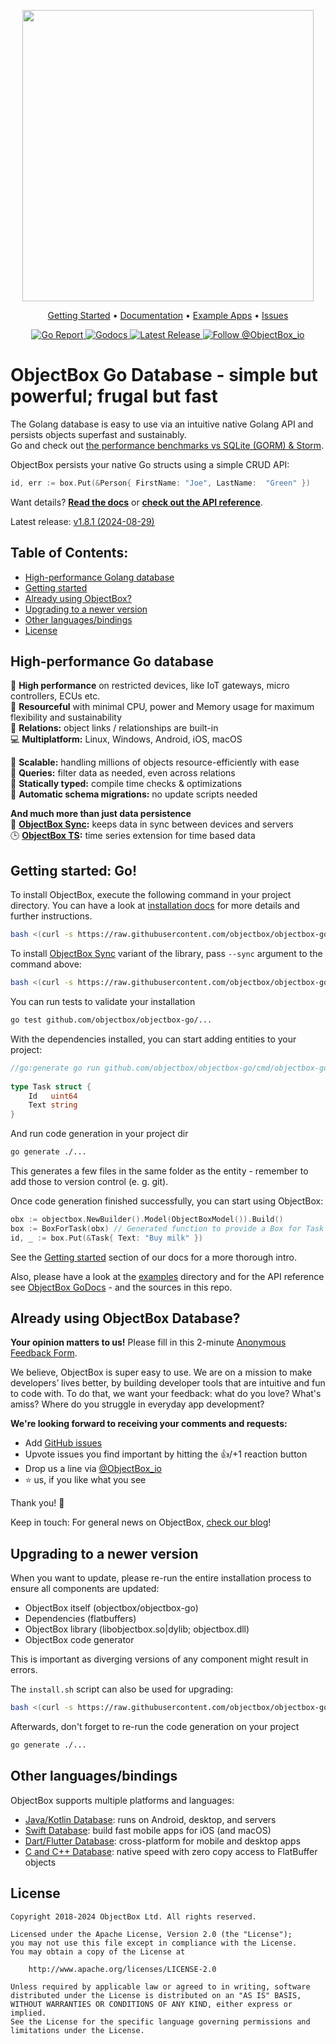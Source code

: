 <p align="center"><img width="466" src=https://user-images.githubusercontent.com/91467067/190631181-ac090b78-f917-49f2-9293-0f1efa82db18.png></p>

<p align="center">
  <a href="https://golang.objectbox.io/install">Getting Started</a> •
  <a href="https://golang.objectbox.io">Documentation</a> •
  <a href="https://github.com/objectbox/objectbox-go/tree/main/examples">Example Apps</a> •
  <a href="https://github.com/objectbox/objectbox-go/issues">Issues</a>
</p>

<p align="center">
  <a href="https://goreportcard.com/report/github.com/objectbox/objectbox-go">
    <img src="https://goreportcard.com/badge/github.com/objectbox/objectbox-go?style=flat-square" alt="Go Report">
  </a>
  <a href="https://pkg.go.dev/github.com/objectbox/objectbox-go/objectbox">
    <img src="https://img.shields.io/badge/godoc-objectbox-00b0d7?style=flat-square&logo=go" alt="Godocs">
  </a>
  <a href="https://golang.objectbox.io/#changelog">
    <img src="https://img.shields.io/github/v/release/objectbox/objectbox-go?color=17A6A6&style=flat-square" alt="Latest Release">
  </a>
  <a href="https://twitter.com/ObjectBox_io">
    <img src="https://img.shields.io/twitter/follow/objectbox_io?color=%20%2300aced&logo=twitter&style=flat-square" alt="Follow @ObjectBox_io">
  </a>
</p>

ObjectBox Go Database - simple but powerful; frugal but fast
=========================
The Golang database is easy to use via an intuitive native Golang API and persists objects superfast and sustainably.\
Go and check out [the performance benchmarks vs SQLite (GORM) & Storm](https://objectbox.io/go-1-0-release-and-performance-benchmarks/).

ObjectBox persists your native Go structs using a simple CRUD API:

```go
id, err := box.Put(&Person{ FirstName: "Joe", LastName:  "Green" })
```

Want details? **[Read the docs](https://golang.objectbox.io/)** or
**[check out the API reference](https://godoc.org/github.com/objectbox/objectbox-go/objectbox)**.

Latest release: [v1.8.1 (2024-08-29)](https://golang.objectbox.io/)

## Table of Contents:
- [High-performance Golang database](#high-performance-golang-database)
- [Getting started](#getting-started)
- [Already using ObjectBox?](#already-using-objectbox)
- [Upgrading to a newer version](#upgrading-to-a-newer-version)
- [Other languages/bindings](#other-languagesbindings)
- [License](#license)

High-performance Go database
--------------------------------
🏁 **High performance** on restricted devices, like IoT gateways, micro controllers, ECUs etc.\
💚 **Resourceful** with minimal CPU, power and Memory usage for maximum flexibility and sustainability\
🔗 **Relations:** object links / relationships are built-in\
💻 **Multiplatform:** Linux, Windows, Android, iOS, macOS

🌱 **Scalable:** handling millions of objects resource-efficiently with ease\
💐 **Queries:** filter data as needed, even across relations\
🦮 **Statically typed:** compile time checks & optimizations\
📃 **Automatic schema migrations:** no update scripts needed

**And much more than just data persistence**\
👥 **[ObjectBox Sync](https://objectbox.io/sync/):** keeps data in sync between devices and servers\
🕒 **[ObjectBox TS](https://objectbox.io/time-series-database/):** time series extension for time based data


Getting started: Go!
---------------
To install ObjectBox, execute the following command in your project directory. 
You can have a look at [installation docs](https://golang.objectbox.io/install) for more details and further instructions. 
```bash
bash <(curl -s https://raw.githubusercontent.com/objectbox/objectbox-go/main/install.sh)
```

To install [ObjectBox Sync](https://objectbox.io/sync/) variant of the library, pass `--sync` argument to the command above:

```bash
bash <(curl -s https://raw.githubusercontent.com/objectbox/objectbox-go/main/install.sh) --sync
```

You can run tests to validate your installation
```bash
go test github.com/objectbox/objectbox-go/...
```

With the dependencies installed, you can start adding entities to your project:
```go
//go:generate go run github.com/objectbox/objectbox-go/cmd/objectbox-gogen
​
type Task struct {
	Id   uint64
	Text string
}
```
And run code generation in your project dir
```bash
go generate ./...
```
This generates a few files in the same folder as the entity - remember to add those to version control (e. g. git).

Once code generation finished successfully, you can start using ObjectBox:
```go
obx := objectbox.NewBuilder().Model(ObjectBoxModel()).Build()
box := BoxForTask(obx) // Generated function to provide a Box for Task objects
id, _ := box.Put(&Task{ Text: "Buy milk" })
```

See the [Getting started](https://golang.objectbox.io/getting-started) section of our docs for a more thorough intro. 

Also, please have a look at the [examples](examples) directory and for the API reference see 
[ObjectBox GoDocs](https://godoc.org/github.com/objectbox/objectbox-go/objectbox) - and the sources in this repo. 

Already using ObjectBox Database?
---------------------------

**Your opinion matters to us!** Please fill in this 2-minute [Anonymous Feedback Form](https://forms.gle/LvVjN6jfFHuivxZX6).

We believe, ObjectBox is super easy to use. We are on a mission to make developers’ lives better, by building developer tools that are intuitive and fun to code with.
To do that, we want your feedback: what do you love? What's amiss? Where do you struggle in everyday app development?

**We're looking forward to receiving your comments and requests:**

- Add [GitHub issues](https://github.com/ObjectBox/objectbox-go/issues) 
- Upvote issues you find important by hitting the 👍/+1 reaction button
- Drop us a line via [@ObjectBox_io](https://twitter.com/ObjectBox_io/)
- ⭐ us, if you like what you see 

Thank you! 🙏

Keep in touch: For general news on ObjectBox, [check our blog](https://objectbox.io/blog)!


Upgrading to a newer version
----------------------------
When you want to update, please re-run the entire installation process to ensure all components are updated:

* ObjectBox itself (objectbox/objectbox-go)
* Dependencies (flatbuffers)
* ObjectBox library (libobjectbox.so|dylib; objectbox.dll)
* ObjectBox code generator

This is important as diverging versions of any component might result in errors.
  
The `install.sh` script can also be used for upgrading:
 ```bash
bash <(curl -s https://raw.githubusercontent.com/objectbox/objectbox-go/main/install.sh)
 ```
 
Afterwards, don't forget to re-run the code generation on your project
```bash
go generate ./...
```

Other languages/bindings
------------------------
ObjectBox supports multiple platforms and languages:

* [Java/Kotlin Database](https://github.com/objectbox/objectbox-java): runs on Android, desktop, and servers
* [Swift Database](https://github.com/objectbox/objectbox-swift): build fast mobile apps for iOS (and macOS) 
* [Dart/Flutter Database](https://github.com/objectbox/objectbox-dart): cross-platform for mobile and desktop apps 
* [C and C++ Database](https://github.com/objectbox/objectbox-c): native speed with zero copy access to FlatBuffer objects


License
-------
    Copyright 2018-2024 ObjectBox Ltd. All rights reserved.
    
    Licensed under the Apache License, Version 2.0 (the "License");
    you may not use this file except in compliance with the License.
    You may obtain a copy of the License at
    
        http://www.apache.org/licenses/LICENSE-2.0
    
    Unless required by applicable law or agreed to in writing, software
    distributed under the License is distributed on an "AS IS" BASIS,
    WITHOUT WARRANTIES OR CONDITIONS OF ANY KIND, either express or implied.
    See the License for the specific language governing permissions and
    limitations under the License.

